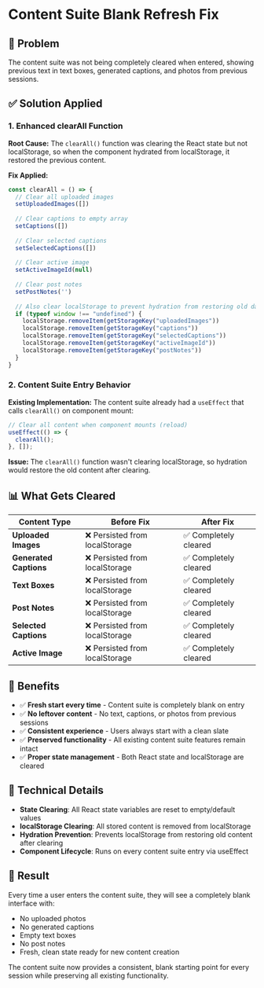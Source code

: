 # Content Suite Blank Refresh Fix

## 🚨 Problem
The content suite was not being completely cleared when entered, showing previous text in text boxes, generated captions, and photos from previous sessions.

## ✅ Solution Applied

### 1. Enhanced clearAll Function
**Root Cause:** The `clearAll()` function was clearing the React state but not localStorage, so when the component hydrated from localStorage, it restored the previous content.

**Fix Applied:**
```typescript
const clearAll = () => {
  // Clear all uploaded images
  setUploadedImages([])
  
  // Clear captions to empty array
  setCaptions([])
  
  // Clear selected captions
  setSelectedCaptions([])
  
  // Clear active image
  setActiveImageId(null)
  
  // Clear post notes
  setPostNotes('')
  
  // Also clear localStorage to prevent hydration from restoring old data
  if (typeof window !== "undefined") {
    localStorage.removeItem(getStorageKey("uploadedImages"))
    localStorage.removeItem(getStorageKey("captions"))
    localStorage.removeItem(getStorageKey("selectedCaptions"))
    localStorage.removeItem(getStorageKey("activeImageId"))
    localStorage.removeItem(getStorageKey("postNotes"))
  }
}
```

### 2. Content Suite Entry Behavior
**Existing Implementation:** The content suite already had a `useEffect` that calls `clearAll()` on component mount:
```typescript
// Clear all content when component mounts (reload)
useEffect(() => {
  clearAll();
}, []);
```

**Issue:** The `clearAll()` function wasn't clearing localStorage, so hydration would restore the old content after clearing.

## 📊 What Gets Cleared

| Content Type | Before Fix | After Fix |
|--------------|------------|-----------|
| **Uploaded Images** | ❌ Persisted from localStorage | ✅ Completely cleared |
| **Generated Captions** | ❌ Persisted from localStorage | ✅ Completely cleared |
| **Text Boxes** | ❌ Persisted from localStorage | ✅ Completely cleared |
| **Post Notes** | ❌ Persisted from localStorage | ✅ Completely cleared |
| **Selected Captions** | ❌ Persisted from localStorage | ✅ Completely cleared |
| **Active Image** | ❌ Persisted from localStorage | ✅ Completely cleared |

## 🎯 Benefits
- ✅ **Fresh start every time** - Content suite is completely blank on entry
- ✅ **No leftover content** - No text, captions, or photos from previous sessions
- ✅ **Consistent experience** - Users always start with a clean slate
- ✅ **Preserved functionality** - All existing content suite features remain intact
- ✅ **Proper state management** - Both React state and localStorage are cleared

## 🔧 Technical Details
- **State Clearing**: All React state variables are reset to empty/default values
- **localStorage Clearing**: All stored content is removed from localStorage
- **Hydration Prevention**: Prevents localStorage from restoring old content after clearing
- **Component Lifecycle**: Runs on every content suite entry via useEffect

## 📝 Result
Every time a user enters the content suite, they will see a completely blank interface with:
- No uploaded photos
- No generated captions
- Empty text boxes
- No post notes
- Fresh, clean state ready for new content creation

The content suite now provides a consistent, blank starting point for every session while preserving all existing functionality.
